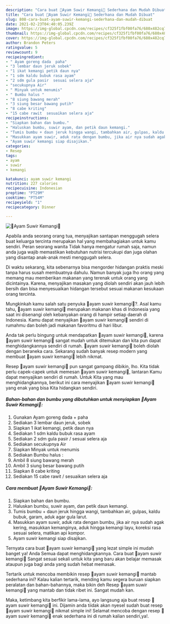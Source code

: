 ```yaml
---
description: "Cara buat 🌿Ayam Suwir Kemangi🌿 Sederhana dan Mudah Dibuat"
title: "Cara buat 🌿Ayam Suwir Kemangi🌿 Sederhana dan Mudah Dibuat"
slug: 808-cara-buat-ayam-suwir-kemangi-sederhana-dan-mudah-dibuat
date: 2021-02-23T04:40:05.239Z
image: https://img-global.cpcdn.com/recipes/cf325f1fbf00fa76/680x482cq70/🌿ayam-suwir-kemangi🌿-foto-resep-utama.jpg
thumbnail: https://img-global.cpcdn.com/recipes/cf325f1fbf00fa76/680x482cq70/🌿ayam-suwir-kemangi🌿-foto-resep-utama.jpg
cover: https://img-global.cpcdn.com/recipes/cf325f1fbf00fa76/680x482cq70/🌿ayam-suwir-kemangi🌿-foto-resep-utama.jpg
author: Brandon Peters
ratingvalue: 5
reviewcount: 9
recipeingredient:
- " Ayam goreng dada  paha"
- "3 lembar daun jeruk sobek"
- "1 ikat kemangi petik daun nya"
- "1 sdm kaldu bubuk rasa ayam"
- "2 sdm gula pasir  sesuai selera aja"
- "secukupnya Air"
- " Minyak untuk menumis"
- " Bumbu halus "
- "8 siung bawang merah"
- "3 siung besar bawang putih"
- "8 cabe kriting"
- "15 cabe rawit  sesuaikan selera aja"
recipeinstructions:
- "Siapkan bahan dan bumbu."
- "Haluskan bumbu, suwir ayam, dan petik daun kemangi."
- "Tumis bumbu + daun jeruk hingga wangi, tambahkan air, gulpas, kaldu bubuk, garam, aduk agar gula larut."
- "Masukkan ayam suwir, aduk rata dengan bumbu, jika air nya sudah agak kering, masukkan kemanginya, aduk hingga kemangi layu, koreksi rasa sesuai selera, matikan api kompor."
- "Ayam suwir kemangi siap disajikan."
categories:
- Resep
tags:
- ayam
- suwir
- kemangi

katakunci: ayam suwir kemangi 
nutrition: 227 calories
recipecuisine: Indonesian
preptime: "PT29M"
cooktime: "PT54M"
recipeyield: "1"
recipecategory: Dinner

---
```



![🌿Ayam Suwir Kemangi🌿](https://img-global.cpcdn.com/recipes/cf325f1fbf00fa76/680x482cq70/🌿ayam-suwir-kemangi🌿-foto-resep-utama.jpg)

Apabila anda seorang orang tua, menyajikan santapan menggugah selera buat keluarga tercinta merupakan hal yang membahagiakan untuk kamu sendiri. Peran seorang  wanita Tidak hanya mengatur rumah saja, namun anda juga wajib memastikan kebutuhan nutrisi tercukupi dan juga olahan yang disantap anak-anak mesti menggugah selera.

Di waktu  sekarang, kita sebenarnya bisa mengorder hidangan praktis meski tanpa harus susah membuatnya dahulu. Namun banyak juga lho orang yang memang mau memberikan makanan yang terenak untuk orang yang dicintainya. Karena, menyajikan masakan yang diolah sendiri akan jauh lebih bersih dan bisa menyesuaikan hidangan tersebut sesuai makanan kesukaan orang tercinta. 



Mungkinkah kamu salah satu penyuka 🌿ayam suwir kemangi🌿?. Asal kamu tahu, 🌿ayam suwir kemangi🌿 merupakan makanan khas di Indonesia yang saat ini disenangi oleh kebanyakan orang di hampir setiap daerah di Indonesia. Kamu dapat menyajikan 🌿ayam suwir kemangi🌿 sendiri di rumahmu dan boleh jadi makanan favoritmu di hari libur.

Anda tak perlu bingung untuk mendapatkan 🌿ayam suwir kemangi🌿, karena 🌿ayam suwir kemangi🌿 sangat mudah untuk ditemukan dan kita pun dapat menghidangkannya sendiri di rumah. 🌿ayam suwir kemangi🌿 boleh diolah dengan beraneka cara. Sekarang sudah banyak resep modern yang membuat 🌿ayam suwir kemangi🌿 lebih nikmat.

Resep 🌿ayam suwir kemangi🌿 pun sangat gampang dibikin, lho. Kita tidak perlu capek-capek untuk memesan 🌿ayam suwir kemangi🌿, lantaran Kamu dapat menyajikan sendiri di rumah. Untuk Kita yang mau menghidangkannya, berikut ini cara menyajikan 🌿ayam suwir kemangi🌿 yang enak yang bisa Kita hidangkan sendiri.

<!--inarticleads1-->

##### Bahan-bahan dan bumbu yang dibutuhkan untuk menyiapkan 🌿Ayam Suwir Kemangi🌿:

1. Gunakan  Ayam goreng dada + paha
1. Sediakan 3 lembar daun jeruk, sobek
1. Siapkan 1 ikat kemangi, petik daun nya
1. Sediakan 1 sdm kaldu bubuk rasa ayam
1. Sediakan 2 sdm gula pasir / sesuai selera aja
1. Sediakan secukupnya Air
1. Siapkan  Minyak untuk menumis
1. Sediakan  Bumbu halus :
1. Ambil 8 siung bawang merah
1. Ambil 3 siung besar bawang putih
1. Siapkan 8 cabe kriting
1. Sediakan 15 cabe rawit / sesuaikan selera aja




<!--inarticleads2-->

##### Cara membuat 🌿Ayam Suwir Kemangi🌿:

1. Siapkan bahan dan bumbu.
1. Haluskan bumbu, suwir ayam, dan petik daun kemangi.
1. Tumis bumbu + daun jeruk hingga wangi, tambahkan air, gulpas, kaldu bubuk, garam, aduk agar gula larut.
1. Masukkan ayam suwir, aduk rata dengan bumbu, jika air nya sudah agak kering, masukkan kemanginya, aduk hingga kemangi layu, koreksi rasa sesuai selera, matikan api kompor.
1. Ayam suwir kemangi siap disajikan.




Ternyata cara buat 🌿ayam suwir kemangi🌿 yang lezat simple ini mudah banget ya! Anda Semua dapat menghidangkannya. Cara buat 🌿ayam suwir kemangi🌿 Sangat sesuai sekali untuk kita yang baru akan belajar memasak ataupun juga bagi anda yang sudah hebat memasak.

Tertarik untuk mencoba membikin resep 🌿ayam suwir kemangi🌿 mantab sederhana ini? Kalau kalian tertarik, mending kamu segera buruan siapkan peralatan dan bahan-bahannya, maka bikin deh Resep 🌿ayam suwir kemangi🌿 yang mantab dan tidak ribet ini. Sangat mudah kan. 

Maka, ketimbang kita berfikir lama-lama, ayo langsung aja buat resep 🌿ayam suwir kemangi🌿 ini. Dijamin anda tiidak akan nyesel sudah buat resep 🌿ayam suwir kemangi🌿 nikmat simple ini! Selamat mencoba dengan resep 🌿ayam suwir kemangi🌿 enak sederhana ini di rumah kalian sendiri,ya!.

